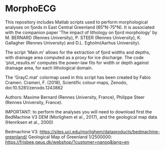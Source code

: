 # MorphoECG
This repository includes Matlab scripts used to perform morphological analyses on fjords in East Central Greenland (65°N-75°N).
It is associated with the companion paper 'The impact of lithology on fjord morphology' by M. BERNARD (Rennes University), P. STEER (Rennes University), K. Gallagher (Rennes University) and D.L. Egholm(Aarhus University).

The script 'Main.m' allows for the extraction of fjord widths and depths, with drainage area computed as a proxy for ice discharge. The code 'plot_results.m' computes the power-law fits for width or depth against drainage area, for each lithological domain.

The 'GrayC.mat' colormap used in this script has been created by Fabio Crameri. Crameri, F. (2018), Scientific colour-maps, Zenodo, doi:10.5281/zenodo.1243862

Authors: Maxime Bernard (Rennes University, France), Philippe Steer (Rennes University, France).

IMPORTANT: to perform the analyses you will need to download first the BedMachine V3 DEM (Morlighem et al., 2017), and the geological map data (Henriksen et al., 2000)

Bedmachine V3: https://sites.uci.edu/morlighem/dataproducts/bedmachine-greenland/
Geological Map of Greenland 1/2500000: https://frisbee.geus.dk/webshop/?customer=nanoq&lang=en
